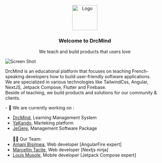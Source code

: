 <p align="center">
  <a href="https://github.com/drcmind/drcmind">
    <img src="https://avatars.githubusercontent.com/u/61004318?v=4" alt="Logo" width="80" height="80">
  </a>

  <h3 align="center">Welcome to DrcMind</h3>

  <p align="center">We teach and build products that users love</p>

![Screen Shot](https://utfs.io/f/1566a449-267a-424a-ba61-91ea950b3853-fznrx9.png)

DrcMind is an educational platform that focuses on teaching French-speaking developers how to build user-friendly software applications. <br/>
We are specialized in various technologies like TailwindCss, Angular, NextJS, Jetpack Compose, Flutter and Firebase. <br/>
Beside of teaching, we build products and solutions for our community & clients.
    <br/>
    <p>
    - 🔭 We are currently working on :
    <ul>
      <li><a href="https://drcmind.com">DrcMind</a>, Learning Management System</li>
      <li> <a href="https://yakando.web.app">YaKando</a>, Marteking platform</li>
      <li><a href="https://je-gere.web.app">JeGere</a>, Management Software Package</li>
      <br/>
  👨‍💻 Our Team: 
      <li><a href="https://github.com/amanibisimwa">Amani Bisimwa</a>, Web developer [AngularFire expert]</li>
      <li> <a href="https://github.com/marcellintacite">Marcellin Tacite</a>, Web developer [Nextjs ninja]</li>
      <li><a href="https://github.com/LouisMusole">Louis Musole</a>, Mobile developer [Jetpack Compose expert]</li>
     <ul/>   
    <br />
  </p>
</p>

